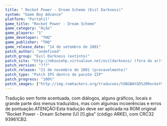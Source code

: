 ```yaml
---
title: " Rocket Power - Dream Scheme (Evil Darkness)"
system: "Game Boy Advance"
platform: "Portátil"
game_title: "Rocket Power - Dream Scheme"
game_category: "Ação"
game_players: "1"
game_developer: "THQ"
game_publisher: "THQ"
game_release_date: "14 de setembro de 2001"
patch_author: "undefined"
patch_group: "Evil Darkness (extinto)"
patch_site: "http://mhousehp.virtualave.net/evildarkness/ (fora do ar)"
patch_version: "???"
patch_release: "21 de novembro de 2001 (provavelmente)"
patch_type: "Patch IPS dentro de pacote ZIP"
patch_progress: "100%"
patch_images: ["http://img.romhackers.org/traducoes/%5BGBA%5D%20Rocket%20Power%20-%20Dream%20Scheme%20-%20Evil%20Darkness%20-%201.png","http://img.romhackers.org/traducoes/%5BGBA%5D%20Rocket%20Power%20-%20Dream%20Scheme%20-%20Evil%20Darkness%20-%202.png","http://img.romhackers.org/traducoes/%5BGBA%5D%20Rocket%20Power%20-%20Dream%20Scheme%20-%20Evil%20Darkness%20-%203.png"]
---
```

Tradução sem fonte acentuada, com diálogos, alguns gráficos, locais e grande parte dos menus traduzidos, mas com algumas incoerências e erros de pontuação.ATENÇÃO:Esta tradução deve ser aplicada na ROM original "Rocket Power - Dream Scheme (U) [!].gba" (código ARKE), com CRC32 93961CB2.